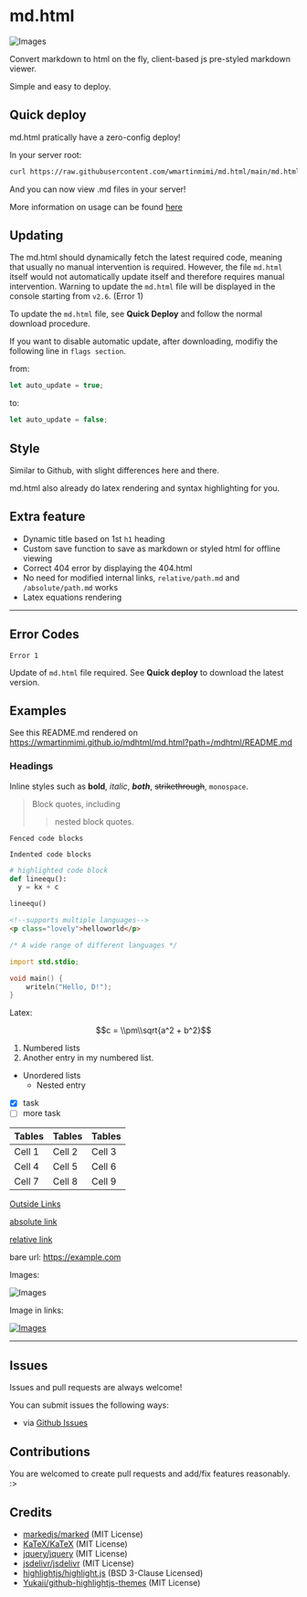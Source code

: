 # md.html

![Images](md.html_logo.png)

Convert markdown to html on the fly, client-based js pre-styled markdown viewer.

Simple and easy to deploy.

## Quick deploy

md.html pratically have a zero-config deploy!

In your server root:

```bash
curl https://raw.githubusercontent.com/wmartinmimi/md.html/main/md.html -o index.html
```

And you can now view .md files in your server!

More information on usage can be found [here](parent/howtouse.md)

## Updating

The md.html should dynamically fetch the latest required code, meaning that usually no manual intervention is required.
However, the file ```md.html``` itself would not automatically update itself and therefore requires manual intervention.
Warning to update the ```md.html``` file will be displayed in the console starting from ```v2.6```. (Error 1)

To update the ```md.html``` file, see **Quick Deploy** and follow the normal download procedure.

If you want to disable automatic update, after downloading, modifiy the following line in ```flags section```.

from:

```js
let auto_update = true;
```

to:

```js
let auto_update = false;
```

## Style

Similar to Github, with slight differences here and there.

md.html also already do latex rendering and syntax highlighting for you.

## Extra feature

- Dynamic title based on 1st `h1` heading
- Custom save function to save as markdown or styled html for offline viewing
- Correct 404 error by displaying the 404.html
- No need for modified internal links, `relative/path.md` and `/absolute/path.md` works
- Latex equations rendering

---

## Error Codes

```Error 1```

Update of ```md.html``` file required.
See **Quick deploy** to download the latest version.

## Examples

See this README.md rendered on <https://wmartinmimi.github.io/mdhtml/md.html?path=/mdhtml/README.md>

### Headings

Inline styles such as **bold**, _italic_, **_both_**, ~~strikethrough~~, `monospace`.

> Block quotes, including
>
> > nested block quotes.

```
Fenced code blocks
```

    Indented code blocks

```python
# highlighted code block
def lineequ():
  y = kx + c

lineequ()
```

```html
<!--supports multiple languages-->
<p class="lovely">helloworld</p>
```

```d
/* A wide range of different languages */

import std.stdio;

void main() {
    writeln("Hello, D!");
}
```

Latex:

$$c = \\pm\\sqrt{a^2 + b^2}$$

1. Numbered lists
2. Another entry in my numbered list.

- Unordered lists
  - Nested entry

- [x] task
- [ ] more task

| Tables | Tables | Tables |
| ------ | ------ | ------ |
| Cell 1 | Cell 2 | Cell 3 |
| Cell 4 | Cell 5 | Cell 6 |
| Cell 7 | Cell 8 | Cell 9 |

[Outside Links](https://example.com)

[absolute link](/parent/absolute.md)

[relative link](parent/howtouse.md)

bare url: <https://example.com>

Images:

![Images](md.html_logo.png)

Image in links:

[![Images](md.html_logo.png)](md.html_logo.png)

---

## Issues

Issues and pull requests are always welcome!

You can submit issues the following ways:

- via [Github Issues](https://github.com/wmartinmimi/md.html/issues)

## Contributions

You are welcomed to create pull requests and add/fix features reasonably. :>

## Credits

- [markedjs/marked](https://github.com/markedjs/marked) (MIT License)
- [KaTeX/KaTeX](https://github.com/KaTeX/KaTeX) (MIT License)
- [jquery/jquery](https://github.com/jquery/jquery) (MIT License)
- [jsdelivr/jsdelivr](https://github.com/jsdelivr/jsdelivr) (MIT License)
- [highlightjs/highlight.js](https://github.com/highlightjs/highlight.js) (BSD 3-Clause Licensed)
- [Yukaii/github-highlightjs-themes](https://github.com/Yukaii/github-highlightjs-themes) (MIT License)

